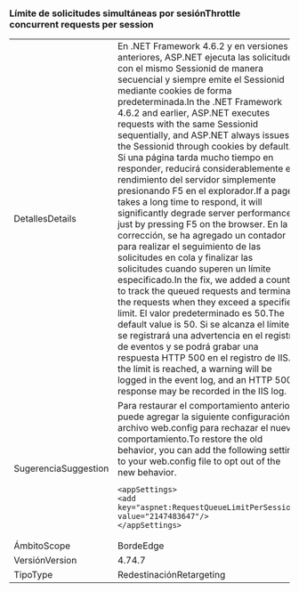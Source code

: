 ### <a name="throttle-concurrent-requests-per-session"></a><span data-ttu-id="ba902-101">Límite de solicitudes simultáneas por sesión</span><span class="sxs-lookup"><span data-stu-id="ba902-101">Throttle concurrent requests per session</span></span>

|   |   |
|---|---|
|<span data-ttu-id="ba902-102">Detalles</span><span class="sxs-lookup"><span data-stu-id="ba902-102">Details</span></span>|<span data-ttu-id="ba902-103">En .NET Framework 4.6.2 y en versiones anteriores, ASP.NET ejecuta las solicitudes con el mismo Sessionid de manera secuencial y siempre emite el Sessionid mediante cookies de forma predeterminada.</span><span class="sxs-lookup"><span data-stu-id="ba902-103">In the .NET Framework 4.6.2 and earlier, ASP.NET executes requests with the same Sessionid sequentially, and ASP.NET always issues the Sessionid through cookies by default.</span></span> <span data-ttu-id="ba902-104">Si una página tarda mucho tiempo en responder, reducirá considerablemente el rendimiento del servidor simplemente presionando F5 en el explorador.</span><span class="sxs-lookup"><span data-stu-id="ba902-104">If a page takes a long time to respond, it will significantly degrade server performance just by pressing F5 on the browser.</span></span> <span data-ttu-id="ba902-105">En la corrección, se ha agregado un contador para realizar el seguimiento de las solicitudes en cola y finalizar las solicitudes cuando superen un límite especificado.</span><span class="sxs-lookup"><span data-stu-id="ba902-105">In the fix, we added a counter to track the queued requests and terminate the requests when they exceed a specified limit.</span></span> <span data-ttu-id="ba902-106">El valor predeterminado es 50.</span><span class="sxs-lookup"><span data-stu-id="ba902-106">The default value is 50.</span></span> <span data-ttu-id="ba902-107">Si se alcanza el límite, se registrará una advertencia en el registro de eventos y se podrá grabar una respuesta HTTP 500 en el registro de IIS.</span><span class="sxs-lookup"><span data-stu-id="ba902-107">If the limit is reached, a warning will be logged in the event log, and an HTTP 500 response may be recorded in the IIS log.</span></span>|
|<span data-ttu-id="ba902-108">Sugerencia</span><span class="sxs-lookup"><span data-stu-id="ba902-108">Suggestion</span></span>|<span data-ttu-id="ba902-109">Para restaurar el comportamiento anterior, puede agregar la siguiente configuración al archivo web.config para rechazar el nuevo comportamiento.</span><span class="sxs-lookup"><span data-stu-id="ba902-109">To restore the old behavior, you can add the following setting to your web.config file to opt out of the new behavior.</span></span><pre><code class="language-xml">&lt;appSettings&gt;&#13;&#10;&lt;add key=&quot;aspnet:RequestQueueLimitPerSession&quot; value=&quot;2147483647&quot;/&gt;&#13;&#10;&lt;/appSettings&gt;&#13;&#10;</code></pre>|
|<span data-ttu-id="ba902-110">Ámbito</span><span class="sxs-lookup"><span data-stu-id="ba902-110">Scope</span></span>|<span data-ttu-id="ba902-111">Borde</span><span class="sxs-lookup"><span data-stu-id="ba902-111">Edge</span></span>|
|<span data-ttu-id="ba902-112">Versión</span><span class="sxs-lookup"><span data-stu-id="ba902-112">Version</span></span>|<span data-ttu-id="ba902-113">4.7</span><span class="sxs-lookup"><span data-stu-id="ba902-113">4.7</span></span>|
|<span data-ttu-id="ba902-114">Tipo</span><span class="sxs-lookup"><span data-stu-id="ba902-114">Type</span></span>|<span data-ttu-id="ba902-115">Redestinación</span><span class="sxs-lookup"><span data-stu-id="ba902-115">Retargeting</span></span>|

